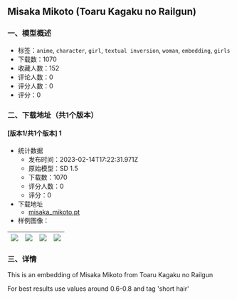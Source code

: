 ## Misaka Mikoto (Toaru Kagaku no Railgun)
### 一、模型概述

- 标签：`anime`, `character`, `girl`, `textual inversion`, `woman`, `embedding`, `girls`
- 下载数：1070
- 收藏人数：152
- 评论人数：0
- 评分人数：0
- 评分：0

### 二、下载地址（共1个版本）

#### [版本1/共1个版本] 1

- 统计数据
  - 发布时间：2023-02-14T17:22:31.971Z
  - 原始模型：SD 1.5
  - 下载数：1070
  - 评分人数：0
  - 评分：0
- 下载地址
  - [misaka_mikoto.pt](https://civitai.com/api/download/models/10455)
- 样例图像：

| <img src="https://image.civitai.com/xG1nkqKTMzGDvpLrqFT7WA/0564f1fa-7853-49d1-698f-624a8d6ccd00/width=450/101805.jpeg" /> | <img src="https://image.civitai.com/xG1nkqKTMzGDvpLrqFT7WA/a0448ace-1d5f-47d0-8817-94a069e0d400/width=450/101811.jpeg" /> | <img src="https://image.civitai.com/xG1nkqKTMzGDvpLrqFT7WA/062c2073-998a-4c0b-e94c-a4cf84f54900/width=450/101810.jpeg" /> | <img src="https://image.civitai.com/xG1nkqKTMzGDvpLrqFT7WA/6fe89ec7-0eb7-4b0a-bcb7-0f815cb55f00/width=450/101809.jpeg" /> |
| ---- | ---- | ---- | ---- |


### 三、详情
<p>This is an embedding of Misaka Mikoto from Toaru Kagaku no Railgun</p><p>For best results use values around 0.6-0.8 and tag 'short hair'</p>
